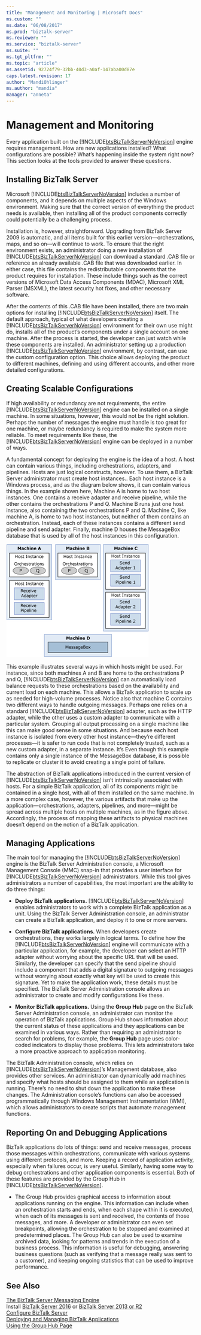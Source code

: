 ```yaml
---
title: "Management and Monitoring | Microsoft Docs"
ms.custom: ""
ms.date: "06/08/2017"
ms.prod: "biztalk-server"
ms.reviewer: ""
ms.service: "biztalk-server"
ms.suite: ""
ms.tgt_pltfrm: ""
ms.topic: "article"
ms.assetid: 92724f79-32bb-40d3-a0af-147aba00d87e
caps.latest.revision: 17
author: "MandiOhlinger"
ms.author: "mandia"
manager: "anneta"
---
```

# Management and Monitoring
Every application built on the [!INCLUDE[btsBizTalkServerNoVersion](../includes/btsbiztalkservernoversion-md.md)] engine requires management. How are new applications installed? What configurations are possible? What’s happening inside the system right now? This section looks at the tools provided to answer these questions.  
  
## Installing BizTalk Server  
 Microsoft [!INCLUDE[btsBizTalkServerNoVersion](../includes/btsbiztalkservernoversion-md.md)] includes a number of components, and it depends on multiple aspects of the Windows environment. Making sure that the correct version of everything the product needs is available, then installing all of the product components correctly could potentially be a challenging process.  
  
 Installation is, however, straightforward. Upgrading from BizTalk Server 2009 is automatic, and all items built for this earlier version—orchestrations, maps, and so on—will continue to work. To ensure that the right environment exists, an administrator doing a new installation of [!INCLUDE[btsBizTalkServerNoVersion](../includes/btsbiztalkservernoversion-md.md)] can download a standard .CAB file or reference an already available .CAB file that was downloaded earlier. In either case, this file contains the redistributable components that the product requires for installation. These include things such as the correct versions of Microsoft Data Access Components (MDAC), Microsoft XML Parser (MSXML), the latest security hot fixes, and other necessary software.  
  
 After the contents of this .CAB file have been installed, there are two main options for installing [!INCLUDE[btsBizTalkServerNoVersion](../includes/btsbiztalkservernoversion-md.md)] itself. The default approach, typical of what developers creating a [!INCLUDE[btsBizTalkServerNoVersion](../includes/btsbiztalkservernoversion-md.md)] environment for their own use might do, installs all of the product’s components under a single account on one machine. After the process is started, the developer can just watch while these components are installed. An administrator setting up a production [!INCLUDE[btsBizTalkServerNoVersion](../includes/btsbiztalkservernoversion-md.md)] environment, by contrast, can use the custom configuration option. This choice allows deploying the product to different machines, defining and using different accounts, and other more detailed configurations.  
  
## Creating Scalable Configurations  
 If  high availability or redundancy are not requirements, the entire [!INCLUDE[btsBizTalkServerNoVersion](../includes/btsbiztalkservernoversion-md.md)] engine can be installed on a single machine. In some situations, however, this would not be the right solution. Perhaps the number of messages the engine must handle is too great for one machine, or maybe redundancy is required to make the system more reliable. To meet requirements like these, the [!INCLUDE[btsBizTalkServerNoVersion](../includes/btsbiztalkservernoversion-md.md)] engine can be deployed in a number of ways.  
  
 A fundamental concept for deploying the engine is the idea of a host. A host can contain various things, including orchestrations, adapters, and pipelines. Hosts are just logical constructs, however. To use them, a BizTalk Server administrator must create host instances.. Each host instance is a Windows process, and as the diagram below shows, it can contain various things. In the example shown here, Machine A is home to two host instances. One contains a receive adapter and receive pipeline, while the other contains the orchestrations P and Q. Machine B runs just one host instance, also containing the two orchestrations P and Q. Machine C, like machine A, is home to two host instances, but neither of them contains an orchestration. Instead, each of these instances contains a different send pipeline and send adapter. Finally, machine D houses the MessageBox database that is used by all of the host instances in this configuration.  
  
 ![](../core/media/understandingbts-09-hosts.gif "UnderstandingBTS_09_Hosts")  
  
 This example illustrates several ways in which hosts might be used. For instance, since both machines A and B are home to the orchestrations P and Q, [!INCLUDE[btsBizTalkServerNoVersion](../includes/btsbiztalkservernoversion-md.md)] can automatically load balance requests to these orchestrations based on the availability and current load on each machine. This allows a BizTalk application to scale up as needed for high-volume processes. Notice also that machine C contains two different ways to handle outgoing messages. Perhaps one relies on a standard [!INCLUDE[btsBizTalkServerNoVersion](../includes/btsbiztalkservernoversion-md.md)] adapter, such as the HTTP adapter, while the other uses a custom adapter to communicate with a particular system. Grouping all output processing on a single machine like this can make good sense in some situations. And because each host instance is isolated from every other host instance—they’re different processes—it is safer to run code that is not completely trusted, such as a new custom adapter, in a separate instance. It’s Even though this example contains only a single instance of the MessageBox database, it is possible to replicate or cluster it to avoid creating a single point of failure.  
  
 The abstraction of BizTalk applications introduced in the current version of [!INCLUDE[btsBizTalkServerNoVersion](../includes/btsbiztalkservernoversion-md.md)] isn’t intrinsically associated with hosts. For a simple BizTalk application, all of its components might be contained in a single host, with all of them installed on the same machine. In a more complex case, however, the various artifacts that make up the application—orchestrations, adapters, pipelines, and more—might be spread across multiple hosts on multiple machines, as in the figure above. Accordingly, the process of mapping these artifacts to physical machines doesn’t depend on the notion of a BizTalk application.  
  
## Managing Applications  
 The main tool for managing the [!INCLUDE[btsBizTalkServerNoVersion](../includes/btsbiztalkservernoversion-md.md)] engine is the BizTalk Server Administration console, a Microsoft Management Console (MMC) snap-in that provides a user interface for [!INCLUDE[btsBizTalkServerNoVersion](../includes/btsbiztalkservernoversion-md.md)] administrators. While this tool gives administrators a number of capabilities, the most important are the ability to do three things:  
  
-   **Deploy BizTalk applications.** [!INCLUDE[btsBizTalkServerNoVersion](../includes/btsbiztalkservernoversion-md.md)] enables administrators to work with a complete BizTalk application as a unit. Using the BizTalk Server Administration console, an administrator can create a BizTalk application, and deploy it to one or more servers.  
  
-   **Configure BizTalk applications.** When developers create orchestrations, they works largely in logical terms. To define how the [!INCLUDE[btsBizTalkServerNoVersion](../includes/btsbiztalkservernoversion-md.md)] engine will communicate with a particular application, for example, the developer can select an HTTP adapter without worrying about the specific URL that will be used. Similarly, the developer can specify that the send pipeline should include a component that adds a digital signature to outgoing messages without worrying about exactly what key will be used to create this signature. Yet to make the application work, these details must be specified. The BizTalk Server Administration console allows an administrator to create and modify configurations like these.  
  
-   **Monitor BizTalk applications.** Using the **Group Hub** page on the BizTalk Server Administration console, an administrator can monitor the operation of BizTalk applications. Group Hub shows information about the current status of these applications and they applications can be examined in various ways. Rather than requiring an administrator to search for problems, for example, the **Group Hub** page uses color-coded indicators to display those problems. This lets administrators take a more proactive approach to application monitoring.  
  
 The BizTalk Administration console, which relies on [!INCLUDE[btsBizTalkServerNoVersion](../includes/btsbiztalkservernoversion-md.md)]’s Management database, also provides other services. An administrator can dynamically add machines and specify what hosts should be assigned to them while an application is running. There’s no need to shut down the application to make these changes. The Administration console’s functions can also be accessed programmatically through Windows Management Instrumentation (WMI), which allows administrators to create scripts that automate management functions.  
  
## Reporting On and Debugging Applications  
 BizTalk applications do lots of things: send and receive messages, process those messages within orchestrations, communicate with various systems using different protocols, and more. Keeping a record of application activity, especially when failures occur, is very useful. Similarly, having some way to debug orchestrations and other application components is essential. Both of these features are provided by the Group Hub in [!INCLUDE[btsBizTalkServerNoVersion](../includes/btsbiztalkservernoversion-md.md)].  
  
-   The Group Hub provides graphical access to information about applications running on the engine. This information can include when an orchestration starts and ends, when each shape within it is executed, when each of its messages is sent and received, the contents of those messages, and more. A developer or administrator can even set breakpoints, allowing the orchestration to be stopped and examined at predetermined places. The Group Hub can also be used to examine archived data, looking for patterns and trends in the execution of a business process. This information is useful for debugging, answering business questions (such as verifying that a message really was sent to a customer), and keeping ongoing statistics that can be used to improve performance.  
  
## See Also  
 [The BizTalk Server Messaging Engine](../core/the-biztalk-server-messaging-engine.md)   
Install [BizTalk Server 2016](biztalk-server-2016-what-s-new-and-installation.md) or [BizTalk Server 2013 or R2](biztalk-server-2013-and-2013-r2-what-s-new-install-and-upgrade.md)  
[Configure BizTalk Server](../install-and-config-guides/configure-biztalk-server.md)  
 [Deploying and Managing BizTalk Applications](../core/deploying-and-managing-biztalk-applications.md)   
 [Using the Group Hub Page](../core/using-the-group-hub-page.md)